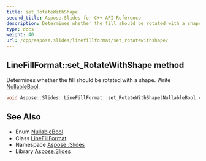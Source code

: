 ```yaml
---
title: set_RotateWithShape
second_title: Aspose.Slides for C++ API Reference
description: Determines whether the fill should be rotated with a shape. Write NullableBool.
type: docs
weight: 40
url: /cpp/aspose.slides/linefillformat/set_rotatewithshape/
---
```

## LineFillFormat::set_RotateWithShape method


Determines whether the fill should be rotated with a shape. Write [NullableBool](../../nullablebool/).

```cpp
void Aspose::Slides::LineFillFormat::set_RotateWithShape(NullableBool value) override
```

## See Also

* Enum [NullableBool](../../nullablebool/)
* Class [LineFillFormat](../)
* Namespace [Aspose::Slides](../../)
* Library [Aspose.Slides](../../../)
